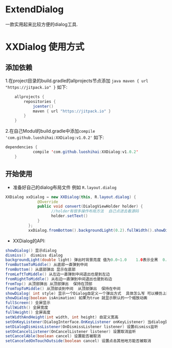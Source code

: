# ExtendDialog
一款实用起来比较方便的dialog工具.
# XXDialog 使用方式
##  添加依赖
1.在project目录的build.gradle的allprojects节点添加
```java maven { url "https://jitpack.io" }```
如下:
```java
    allprojects {
        repositories {
            jcenter()
            maven { url "https://jitpack.io" }
        }
    }
```
2.在自己Modul的build.gradle中添加```compile 'com.github.luoshihai:XXDialog:v1.0.2'```
如下:
```java
dependencies {
	        compile 'com.github.luoshihai:XXDialog:v1.0.2'
	}
```
## 开始使用
* 准备好自己的dialog布局文件 例如 ```R.layout.dialog```
```java
XXDialog xxDialog = new XXDialog(this, R.layout.dialog) {
              @Override
              public void convert(DialogViewHolder holder) {
                    //holder有很多操作布局方法  自己点进去看源码
                    holder.setText()
              }
          };
          xxDialog.fromBottom().backgroundLight(0.2).fullWidth().showDialog();
 ```
* XXDialog的API:
```java
showDialog() 显示dialog
dismiss()  dismiss dialog
backgroundLight(double light) 弹出时背景亮度 值为0.0~1.0    1.0表示全黑  0.0表示全白
fromBottomToMiddle() 从底部一直弹到中间
fromBottom() 从底部弹出 显示在底部
fromLeftToMiddle() 从左边一直弹到中间退出也是到左边
fromRightToMiddle() 从右边一直弹到中间退出也是到右边
fromTop() 从顶部弹出 从顶部弹出  保持在顶部
fromTopToMiddle() 从顶部谈到中间  从顶部弹出  保持在中间
showDialog( int style) 显示一个Dialog自定义一个弹出方式  具体怎么写 可以模仿上面的
showDialog(boolean isAnimation) 如果为true 就显示默认的一个缩放动画
fullScreen() 全屏显示
fullWidth() 全屏宽度
fullHeight() 全屏高度
setWidthAndHeight(int width, int height) 自定义宽高
setOnKeyListener(DialogInterface.OnKeyListener onKeyListener) 当dialog弹出是 按键的点击事件会被dialog获取
setDialogDismissListener(OnDismissListener listener) 设置dismiss监听
setOnCancelListener(OnCancelListener listener) 设置取消监听
setCancelAble(boolean cancel) 设置能否被取消
setCanceledOnTouchOutside(boolean cancel) 设置点击其他地方能否被取消
